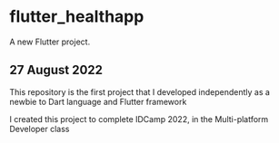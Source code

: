 # flutter_healthapp

A new Flutter project.

## 27 August 2022

This repository is the first project that I developed independently as a newbie to Dart language and Flutter framework

I created this project to complete IDCamp 2022, in the Multi-platform Developer class
